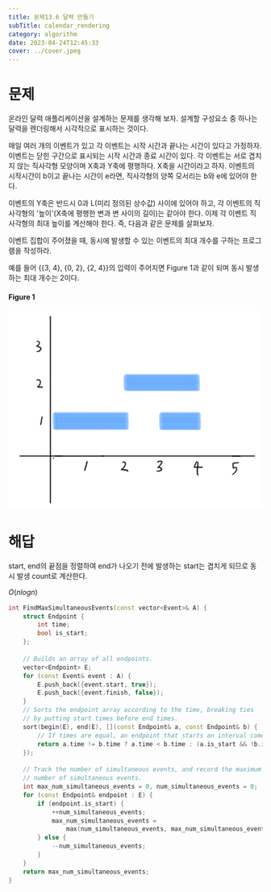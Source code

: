 ```yaml
---
title: 문제13.6 달력 만들기
subTitle: calendar_rendering
category: algorithm
date: 2023-04-24T12:45:33
cover: ../cover.jpeg
---
```


# 문제

온라인 달력 애플리케이션을 설계하는 문제를 생각해 보자. 설계할 구성요소 중 하나는 달력을 렌더링해서 시각적으로 표시하는 것이다.

매일 여러 개의 이벤트가 있고 각 이벤트는 시작 시간과 끝나는 시간이 있다고 가정하자. 이벤트는 닫힌 구간으로 표시되는 시작 시간과 종료 시간이 있다. 각 이벤트는 서로 겹치지 않는 직사각형 모양이며 X축과 Y축에 평행하다. X축을 시간이라고 하자.
이벤트의 시작시간이 b이고 끝나는 시간이 e라면, 직사각형의 양쪽 모서리는 b와 e에 있어야 한다.

이벤트의 Y축은 반드시 0과 L(미리 정의된 상수값) 사이에 있어야 하고, 각 이벤트의 직사각형의 '높이'(X축에 평행한 변과 변 사이의 길이)는 같아야 한다. 이제 각 이벤트 직사각형의 최대 높이를 계산해야 한다. 즉, 다음과 같은 문제를 살펴보자.

이벤트 집합이 주어졌을 때, 동시에 발생할 수 있는 이벤트의 최대 개수를 구하는 프로그램을 작성하라.

예를 들어 {{3, 4}, {0, 2}, {2, 4}}의 입력이 주어지면 Figure 1과 같이 되며 동시 발생하는 최대 개수는 2이다.

#### Figure 1

![Figure 1](./example.png)

# 해답

start, end의 끝점을 정렬하여 end가 나오기 전에 발생하는 start는 겹치게 되므로 동시 발생 count로 계산한다.

$O(nlogn)$

```cpp
int FindMaxSimultaneousEvents(const vector<Event>& A) {
    struct Endpoint {
        int time;
        bool is_start;
    };

    // Builds an array of all endpoints.
    vector<Endpoint> E;
    for (const Event& event : A) {
        E.push_back({event.start, true});
        E.push_back({event.finish, false});
    }
    // Sorts the endpoint array according to the time, breaking ties
    // by putting start times before end times.
    sort(begin(E), end(E), [](const Endpoint& a, const Endpoint& b) {
        // If times are equal, an endpoint that starts an interval comes first.
        return a.time != b.time ? a.time < b.time : (a.is_start && !b.is_start);
    });

    // Track the number of simultaneous events, and record the maximum
    // number of simultaneous events.
    int max_num_simultaneous_events = 0, num_simultaneous_events = 0;
    for (const Endpoint& endpoint : E) {
        if (endpoint.is_start) {
            ++num_simultaneous_events;
            max_num_simultaneous_events =
                max(num_simultaneous_events, max_num_simultaneous_events);
        } else {
            --num_simultaneous_events;
        }
    }
    return max_num_simultaneous_events;
}
```
